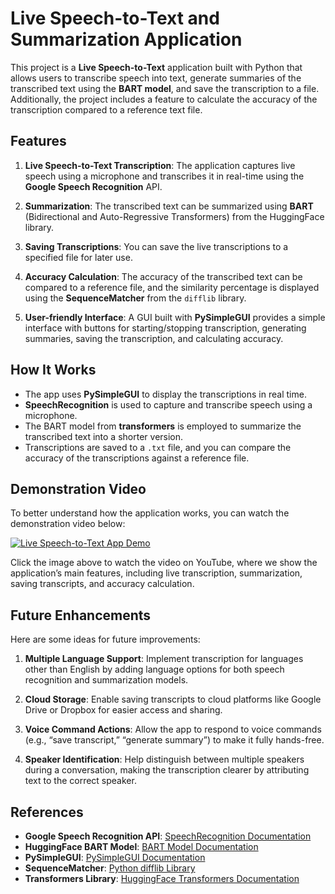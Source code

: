 # Live Speech-to-Text and Summarization Application

This project is a **Live Speech-to-Text** application built with Python that allows users to transcribe speech into text, generate summaries of the transcribed text using the **BART model**, and save the transcription to a file. Additionally, the project includes a feature to calculate the accuracy of the transcription compared to a reference text file.

## Features

1. **Live Speech-to-Text Transcription**: The application captures live speech using a microphone and transcribes it in real-time using the **Google Speech Recognition** API.
   
2. **Summarization**: The transcribed text can be summarized using **BART** (Bidirectional and Auto-Regressive Transformers) from the HuggingFace library.
   
3. **Saving Transcriptions**: You can save the live transcriptions to a specified file for later use.
   
4. **Accuracy Calculation**: The accuracy of the transcribed text can be compared to a reference file, and the similarity percentage is displayed using the **SequenceMatcher** from the `difflib` library.

5. **User-friendly Interface**: A GUI built with **PySimpleGUI** provides a simple interface with buttons for starting/stopping transcription, generating summaries, saving the transcription, and calculating accuracy.

## How It Works

- The app uses **PySimpleGUI** to display the transcriptions in real time.
- **SpeechRecognition** is used to capture and transcribe speech using a microphone.
- The BART model from **transformers** is employed to summarize the transcribed text into a shorter version.
- Transcriptions are saved to a `.txt` file, and you can compare the accuracy of the transcriptions against a reference file.
  
## Demonstration Video

To better understand how the application works, you can watch the demonstration video below:

[![Live Speech-to-Text App Demo](https://img.youtube.com/vi/VIDEO_ID/0.jpg)](https://www.youtube.com/watch?v=VIDEO_ID)

Click the image above to watch the video on YouTube, where we show the application’s main features, including live transcription, summarization, saving transcripts, and accuracy calculation.

## Future Enhancements

Here are some ideas for future improvements:

1. **Multiple Language Support**: Implement transcription for languages other than English by adding language options for both speech recognition and summarization models.
   
2. **Cloud Storage**: Enable saving transcripts to cloud platforms like Google Drive or Dropbox for easier access and sharing.

3. **Voice Command Actions**: Allow the app to respond to voice commands (e.g., “save transcript,” “generate summary”) to make it fully hands-free.

4. **Speaker Identification**: Help distinguish between multiple speakers during a conversation, making the transcription clearer by attributing text to the correct speaker.


## References

- **Google Speech Recognition API**: [SpeechRecognition Documentation](https://pypi.org/project/SpeechRecognition/)
- **HuggingFace BART Model**: [BART Model Documentation](https://huggingface.co/facebook/bart-large-cnn)
- **PySimpleGUI**: [PySimpleGUI Documentation](https://pypi.org/project/PySimpleGUI/)
- **SequenceMatcher**: [Python difflib Library](https://docs.python.org/3/library/difflib.html)
- **Transformers Library**: [HuggingFace Transformers Documentation](https://huggingface.co/transformers/)





